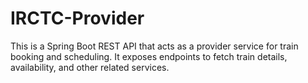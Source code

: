 # IRCTC-Provider
This is a Spring Boot REST API that acts as a provider service for train booking and scheduling. It exposes endpoints to fetch train details, availability, and other related services.
